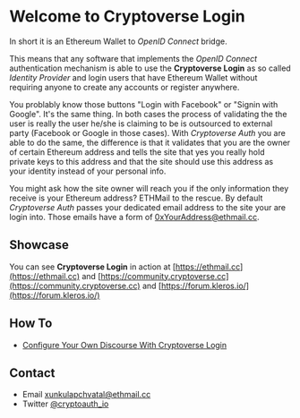 # Welcome to Cryptoverse Login

In short it is an Ethereum Wallet to _OpenID Connect_ bridge.

This means that any software that implements the _OpenID Connect_ authentication mechanism is able to use the **Cryptoverse Login** as so called _Identity Provider_ and login users that have Ethereum Wallet without requiring anyone to create any accounts or register anywhere.

You problably know those buttons "Login with Facebook" or "Signin with Google". It's the same thing. In both cases the process of validating the the user is really the user he/she is claiming to be is outsourced to external party (Facebook or Google in those cases). With _Cryptoverse Auth_ you are able to do the same, the difference is that it validates that you are the owner of certain Ethereum address and tells the site that yes you really hold private keys to this address and that the site should use this address as your identity instead of your personal info.

You might ask how the site owner will reach you if the only information they receive is your Ethereum address?
ETHMail to the rescue. By default _Cryptoverse Auth_ passes your dedicated email address to the site your are login into. Those emails have a form of 0xYourAddress@ethmail.cc.

## Showcase

You can see **Cryptoverse Login** in action at [https://ethmail.cc](https://ethmail.cc) and [https://community.cryptoverse.cc](https://community.cryptoverse.cc) and [https://forum.kleros.io/](https://forum.kleros.io/)

## How To

- [Configure Your Own Discourse With Cryptoverse Login](discourse.html)

## Contact

- Email [xunkulapchvatal@ethmail.cc](mailto:xunkulapchvatal@ethmail.cc)
- Twitter [@cryptoauth_io](https://twitter.com/cryptoauth_io)

<script type="text/javascript">window.$crisp=[];window.CRISP_WEBSITE_ID="82c167b2-b01f-43a2-80f1-4e18badcbc52";(function(){d=document;s=d.createElement("script");s.src="https://client.crisp.chat/l.js";s.async=1;d.getElementsByTagName("head")[0].appendChild(s);})();</script>
